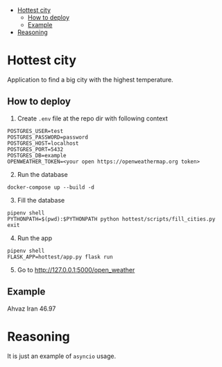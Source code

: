 - [Hottest city](#hottest-city)
  - [How to deploy](#how-to-deploy)
  - [Example](#example)
- [Reasoning](#reasoning)

# Hottest city

Application to find a big city with the highest temperature.

## How to deploy

1. Create `.env` file at the repo dir with following context
  ```
  POSTGRES_USER=test
  POSTGRES_PASSWORD=password
  POSTGRES_HOST=localhost
  POSTGRES_PORT=5432
  POSTGRES_DB=example
  OPENWEATHER_TOKEN=<your open https://openweathermap.org token>
  ```

2. Run the database
  ```
  docker-compose up --build -d
  ```

3. Fill the database
  ```
  pipenv shell
  PYTHONPATH=$(pwd):$PYTHONPATH python hottest/scripts/fill_cities.py
  exit
  ```

4. Run the app
  ```
  pipenv shell
  FLASK_APP=hottest/app.py flask run
  ```

5. Go to http://127.0.0.1:5000/open_weather

## Example

Ahvaz Iran 46.97

# Reasoning

It is just an example of `asyncio` usage.